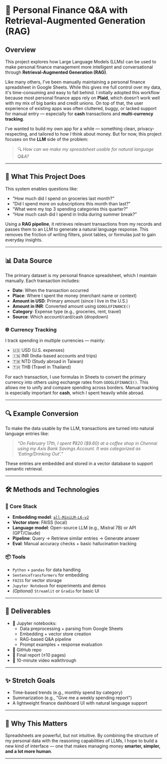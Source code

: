# 💸 Personal Finance Q&A with Retrieval-Augmented Generation (RAG)

## Overview

This project explores how Large Language Models (LLMs) can be used to make personal finance management more intelligent and conversational through **Retrieval-Augmented Generation (RAG)**.

Like many others, I’ve been manually maintaining a personal finance spreadsheet in Google Sheets. While this gives me full control over my data, it's time-consuming and easy to fall behind. I initially adopted this workflow because most personal finance apps rely on **Plaid**, which doesn’t work well with my mix of big banks and credit unions. On top of that, the user experience of existing apps was often cluttered, buggy, or lacked support for manual entry — especially for **cash** transactions and **multi-currency tracking**.

I've wanted to build my own app for a while — something clean, privacy-respecting, and tailored to how *I* think about money. But for now, this project focuses on the **LLM** side of the problem:  
> 🔍 *How can we make my spreadsheet usable for natural language Q&A?*

---

## 🧠 What This Project Does

This system enables questions like:

- “How much did I spend on groceries last month?”
- “Did I spend more on subscriptions this month than last?”
- “What were my top 3 spending categories this quarter?”
- “How much cash did I spend in India during summer break?”

Using a **RAG pipeline**, it retrieves relevant transactions from my records and passes them to an LLM to generate a natural language response. This removes the friction of writing filters, pivot tables, or formulas just to gain everyday insights.

---

## 📊 Data Source

The primary dataset is my personal finance spreadsheet, which I maintain manually. Each transaction includes:

- **Date**: When the transaction occurred  
- **Place**: Where I spent the money (merchant name or context)  
- **Amount in USD**: Primary amount (since I live in the U.S.)  
- **Amount in INR**: Converted amount using `GOOGLEFINANCE()`  
- **Category**: Expense type (e.g., groceries, rent, travel)  
- **Source**: Which account/card/cash (dropdown)

### 🌐 Currency Tracking

I track spending in multiple currencies — mainly:

- 🇺🇸 USD (U.S. expenses)
- 🇮🇳 INR (India-based accounts and trips)
- 🇹🇼 NTD (Study abroad in Taiwan)
- 🇹🇭 THB (Travel in Thailand)

For each transaction, I use formulas in Sheets to convert the primary currency into others using exchange rates from `GOOGLEFINANCE()`. This allows me to unify and compare spending across borders. Manual tracking is especially important for **cash**, which I spent heavily while abroad.

---

## 🔍 Example Conversion

To make the data usable by the LLM, transactions are turned into natural language entries like:

> _“On February 17th, I spent ₹820 ($9.60) at a coffee shop in Chennai using my Axis Bank Savings Account. It was categorized as ‘Eating/Drinking Out’.”_

These entries are embedded and stored in a vector database to support semantic retrieval.

---

## 🛠 Methods and Technologies

### 🔧 Core Stack
- **Embedding model**: [`all-MiniLM-L6-v2`](https://huggingface.co/sentence-transformers/all-MiniLM-L6-v2)
- **Vector store**: FAISS (local)
- **Language model**: Open-source LLM (e.g., Mistral 7B) or API (GPT/Claude)
- **Pipeline**: Query → Retrieve similar entries → Generate answer
- **Eval**: Manual accuracy checks + basic hallucination tracking

### 📦 Tools
- `Python` + `pandas` for data handling
- `SentenceTransformers` for embedding
- `FAISS` for vector storage
- `Jupyter Notebook` for experiments and demos
- *(Optional)* `Streamlit` or `Gradio` for basic UI

---

## 🚀 Deliverables

- 📓 Jupyter notebooks:
  - Data preprocessing + parsing from Google Sheets
  - Embedding + vector store creation
  - RAG-based Q&A pipeline
  - Prompt examples + response evaluation
- 📁 GitHub repo
- 📝 Final report (≤10 pages)
- 🎥 10-minute video walkthrough

---

## ✨ Stretch Goals

- Time-based trends (e.g., monthly spend by category)
- Summarization (e.g., "Give me a weekly spending report")
- A lightweight finance dashboard UI with natural language support

---

## 💬 Why This Matters

Spreadsheets are powerful, but not intuitive. By combining the structure of my personal data with the reasoning capabilities of LLMs, I hope to build a new kind of interface — one that makes managing money **smarter, simpler, and a lot more human**.

---

